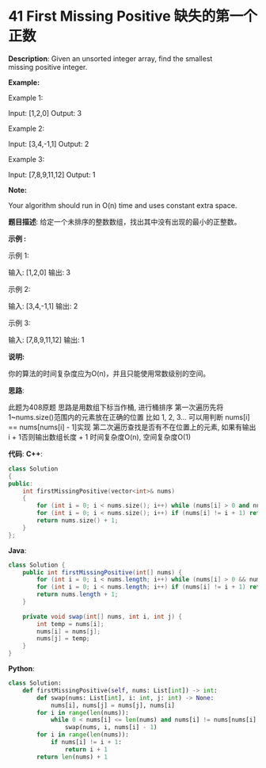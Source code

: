 # 41 First Missing Positive 缺失的第一个正数

__Description__:
Given an unsorted integer array, find the smallest missing positive integer.

__Example:__

Example 1:

Input: [1,2,0]
Output: 3

Example 2:

Input: [3,4,-1,1]
Output: 2

Example 3:

Input: [7,8,9,11,12]
Output: 1

__Note:__

Your algorithm should run in O(n) time and uses constant extra space.

__题目描述__:
给定一个未排序的整数数组，找出其中没有出现的最小的正整数。

__示例 :__

示例 1:

输入: [1,2,0]
输出: 3

示例 2:

输入: [3,4,-1,1]
输出: 2

示例 3:

输入: [7,8,9,11,12]
输出: 1

__说明:__

你的算法的时间复杂度应为O(n)，并且只能使用常数级别的空间。

__思路__:

此题为408原题
思路是用数组下标当作桶, 进行桶排序
第一次遍历先将 1~nums.size()范围内的元素放在正确的位置
比如 1, 2, 3... 可以用判断 nums[i] == nums[nums[i] - 1]实现
第二次遍历查找是否有不在位置上的元素, 如果有输出 i + 1否则输出数组长度 + 1
时间复杂度O(n), 空间复杂度O(1)

__代码__:
__C++__:

```C++
class Solution 
{
public:
    int firstMissingPositive(vector<int>& nums) 
    {
        for (int i = 0; i < nums.size(); i++) while (nums[i] > 0 and nums[i] < nums.size() + 1 and nums[i] != nums[nums[i] - 1]) swap(nums[i], nums[nums[i] - 1]);
        for (int i = 0; i < nums.size(); i++) if (nums[i] != i + 1) return i + 1;
        return nums.size() + 1;
    }
};
```

__Java__:

```Java
class Solution {
    public int firstMissingPositive(int[] nums) {
        for (int i = 0; i < nums.length; i++) while (nums[i] > 0 && nums[i] < 1 + nums.length && nums[i] != nums[nums[i] - 1]) swap(nums, i, nums[i] - 1);
        for (int i = 0; i < nums.length; i++) if (nums[i] != i + 1) return i + 1;
        return nums.length + 1;
    }
    
    private void swap(int[] nums, int i, int j) {
        int temp = nums[i];
        nums[i] = nums[j];
        nums[j] = temp;
    }
}
```

__Python__:

```Python
class Solution:
    def firstMissingPositive(self, nums: List[int]) -> int:
        def swap(nums: List[int], i: int, j: int) -> None:
            nums[i], nums[j] = nums[j], nums[i]
        for i in range(len(nums)):
            while 0 < nums[i] <= len(nums) and nums[i] != nums[nums[i] - 1]:
                swap(nums, i, nums[i] - 1)
        for i in range(len(nums)):
            if nums[i] != i + 1:
                return i + 1
        return len(nums) + 1
```
